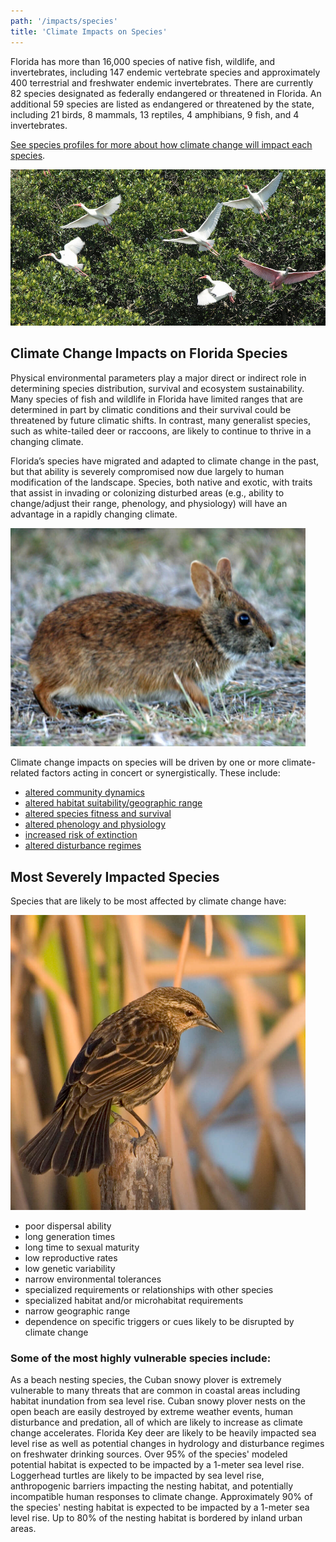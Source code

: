 ```yaml
---
path: '/impacts/species'
title: 'Climate Impacts on Species'
---
```


<content-header icon="shorebirds" title="Climate Impacts on Florida's Species">
</content-header>

Florida has more than 16,000 species of native fish, wildlife, and invertebrates, including 147 endemic vertebrate species and approximately 400 terrestrial and freshwater endemic invertebrates. There are currently 82 species designated as federally endangered or threatened in Florida. An additional 59 species are listed as endangered or threatened by the state, including 21 birds, 8 mammals, 13 reptiles, 4 amphibians, 9 fish, and 4 invertebrates.

[See species profiles for more about how climate change will impact each species](/species).

<!-- https://www.flickr.com/photos/evergladesnps/9101524882/ -->

![Ibis & Spoonbill photo](9101524882_39eb47c360_k.jpg 'Ibis & Spoonbill.  Photo: S. Zenner (NPS)')

## Climate Change Impacts on Florida Species

Physical environmental parameters play a major direct or indirect role in determining species distribution, survival and ecosystem sustainability. Many species of fish and wildlife in Florida have limited ranges that are determined in part by climatic conditions and their survival could be threatened by future climatic shifts. In contrast, many generalist species, such as white-tailed deer or raccoons, are likely to continue to thrive in a changing climate.

Florida’s species have migrated and adapted to climate change in the past, but that ability is severely compromised now due largely to human modification of the landscape. Species, both native and exotic, with traits that assist in invading or colonizing disturbed areas (e.g., ability to change/adjust their range, phenology, and physiology) will have an advantage in a rapidly changing climate.

<div class="float-right thumbnail-large" style="margin-right: 2rem;">
<!-- https://www.flickr.com/photos/evergladesnps/9255116503/ -->
<img src="9255116503_6383684928_k.jpg" alt="Marsh Rabbit " />
</div>

Climate change impacts on species will be driven by one or more climate-related factors acting in concert or synergistically. These include:

- [altered community dynamics](/impacts/species/community-dynamics)
- [altered habitat suitability/geographic range](/impacts/species/altered-range)
- [altered species fitness and survival](/impacts/species/altered-survival)
- [altered phenology and physiology](/impacts/species/altered-phenology)
- [increased risk of extinction](/impacts/species/altered-survival)
- [altered disturbance regimes](/impacts/species/disturbance)

## Most Severely Impacted Species

Species that are likely to be most affected by climate change have:

<div class="float-left thumbnail-large" style="margin-right: 2rem;">
<!-- https://www.flickr.com/photos/evergladesnps/9099305573/ -->
<img src="9099305573_29c509e6d1_k.jpg" alt="Cape sable sea side sparrow photo" />
</div>

- poor dispersal ability
- long generation times
- long time to sexual maturity
- low reproductive rates
- low genetic variability
- narrow environmental tolerances
- specialized requirements or relationships with other species
- specialized habitat and/or microhabitat requirements
- narrow geographic range
- dependence on specific triggers or cues likely to be disrupted by climate change

### Some of the most highly vulnerable species include:

<profile-snippet id="113">
As a beach nesting species, the Cuban snowy plover is extremely vulnerable to many threats that are common in coastal areas including habitat inundation from sea level rise. Cuban snowy plover nests on the open beach are easily destroyed by extreme weather events, human disturbance and predation, all of which are likely to increase as climate change accelerates.
</profile-snippet>

<profile-snippet id="119">
Florida Key deer are likely to be heavily impacted sea level rise as well as potential changes in hydrology and disturbance regimes on freshwater drinking sources. Over 95% of the species' modeled potential habitat is expected to be impacted by a 1-meter sea level rise. 
</profile-snippet>

<profile-snippet id="217">
Loggerhead turtles are likely to be impacted by sea level rise, anthropogenic barriers impacting the nesting habitat, and potentially incompatible human responses to climate change. Approximately 90% of the species' nesting habitat is expected to be impacted by a 1-meter sea level rise. Up to 80% of the nesting habitat is bordered by inland urban areas. 
</profile-snippet>
